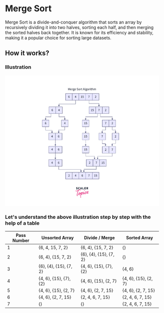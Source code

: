 # Merge Sort

Merge Sort is a divide-and-conquer algorithm that sorts an array by recursively dividing it into two halves, sorting each half, and then merging the sorted halves back together. It is known for its efficiency and stability, making it a popular choice for sorting large datasets.

## How it works?

### Illustration

![Merge Sort](https://github.com/Tayeb-Ahmed-TAS/Images/blob/main/mergesort.png)

### Let's understand the above illustration step by step with the help of a table

| Pass Number | Unsorted Array         | Divide / Merge         | Sorted Array         |
| ----------- | ---------------------- | ---------------------- | -------------------- |
| 1           | {6, 4, 15, 7, 2}       | {6, 4}, {15, 7, 2}     | {}                   |
| 2           | {6, 4}, {15, 7, 2}     | {6}, {4}, {15}, {7, 2} | {}                   |
| 3           | {6}, {4}, {15}, {7, 2} | {4, 6}, {15}, {7}, {2} | {4, 6}               |
| 4           | {4, 6}, {15}, {7}, {2} | {4, 6}, {15}, {2, 7}   | {4, 6}, {15}, {2, 7} |
| 5           | {4, 6}, {15}, {2, 7}   | {4, 6}, {2, 7, 15}     | {4, 6}, {2, 7, 15}   |
| 6           | {4, 6}, {2, 7, 15}     | {2, 4, 6, 7, 15}       | {2, 4, 6, 7, 15}     |
| 7           | {}                     | {}                     | {2, 4, 6, 7, 15}     |
